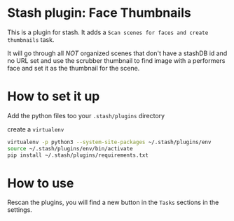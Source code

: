 # Stash plugin: Face Thumbnails

This is a plugin for stash. It adds a `Scan scenes for faces and create thumbnails` task.

It will go through all *NOT* organized scenes that don't have a stashDB id and no URL set and use 
the scrubber thumbnail to find image with a performers face and set it as the thumbnail for the scene.

# How to set it up

Add the python files too your `.stash/plugins` directory

create a `virtualenv`

```bash
virtualenv -p python3 --system-site-packages ~/.stash/plugins/env
source ~/.stash/plugins/env/bin/activate
pip install ~/.stash/plugins/requirements.txt
```

# How to use

Rescan the plugins, you will find a new button in the `Tasks` sections in the settings.

